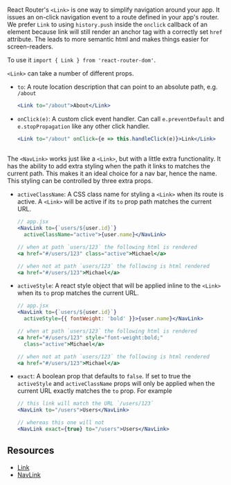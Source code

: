 # <Link>

React Router's `<Link>` is one way to simplify navigation around your
app. It issues an on-click navigation event to a route defined in your
app's router. We prefer `Link` to using `history.push` inside the
`onclick` callback of an element because link will still render an
anchor tag with a correctly set `href` attribute. The leads to more
semantic html and makes things easier for screen-readers. 

To use it `import { Link } from 'react-router-dom'`.

`<Link>` can take a number of different props.

* `to`: A route location description that can point to an absolute path,
e.g. `/about`

  ```jsx
  <Link to="/about">About</Link>
  ```
* `onClick(e)`: A custom click event handler. Can call
`e.preventDefault` and `e.stopPropagation` like any other click handler.

  ```jsx
  <Link to="/about" onClick={e => this.handleClick(e)}>Link</Link>
  ```


## <NavLink>

The `<NavLink>` works just like a `<Link>`, but with a little extra
functionality. It has the ability to add extra styling when the path
it links to matches the current path. This makes it an ideal choice for
a nav bar, hence the name.
This styling can be controlled by three extra props.

* `activeClassName`: A CSS class name for styling a `<Link>` when its
route is active.  A `<Link>` will be active if its `to` prop path
matches the current URL.

  ```jsx
  // app.jsx
  <NavLink to={`users/${user.id}`}
    activeClassName="active">{user.name}</NavLink> 

  // when at path `users/123` the following html is rendered
  <a href="#/users/123" class="active">Michael</a>

  // when not at path `users/123` the following is html rendered
  <a href="#/users/123">Michael</a>

  ```

* `activeStyle`: A react style object that will be applied inline to the
`<Link>` when its `to` prop matches the current URL.

  ```jsx
  // app.jsx
  <NavLink to={`users/${user.id}`}
    activeStyle={{ fontWeight: 'bold' }}>{user.name}</NavLink> 

  // when at path `users/123` the following html is rendered
  <a href="#/users/123" style="font-weight:bold;"
    class="active">Michael</a> 

  // when not at path `users/123` the following is html rendered
  <a href="#/users/123">Michael</a>
  ```

* `exact`: A boolean prop that defaults to `false`.
If set to true the `activeStyle` and `activeClassName` props will only
be applied when the current URL exactly matches the `to` prop. For
example

  ```jsx
  // this link will match the URL `/users/123`
  <NavLink to="/users">Users</NavLink>

  // whereas this one will not
  <NavLink exact={true} to="/users">Users</NavLink>
  ```


## Resources
* [Link](https://reacttraining.com/react-router/web/api/Link)
* [NavLink](https://reacttraining.com/react-router/web/api/NavLink)
